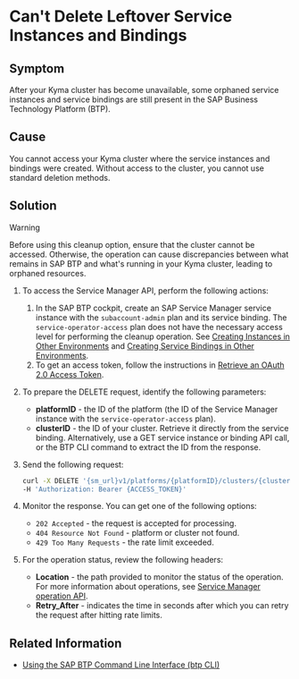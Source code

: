 # Can't Delete Leftover Service Instances and Bindings

## Symptom

After your Kyma cluster has become unavailable, some orphaned service instances and service bindings are still present in the SAP Business Technology Platform (BTP).

## Cause

You cannot access your Kyma cluster where the service instances and bindings were created. Without access to the cluster, you cannot use standard deletion methods.

## Solution

> [!Warning]
> Before using this cleanup option, ensure that the cluster cannot be accessed. Otherwise, the operation can cause discrepancies between what remains in SAP BTP and what's running in your Kyma cluster, leading to orphaned resources.

1. To access the Service Manager API, perform the following actions:
   
   1. In the SAP BTP cockpit, create an SAP Service Manager service instance with the `subaccount-admin` plan and its service binding. The `service-operator-access` plan does not have the necessary access level for performing the cleanup operation.
   See [Creating Instances in Other Environments](https://help.sap.com/docs/service-manager/sap-service-manager/creating-service-instances) and [Creating Service Bindings in Other Environments](https://help.sap.com/docs/service-manager/sap-service-manager/creating-service-bindings-in-other-environments).
   2. To get an access token, follow the instructions in [Retrieve an OAuth 2.0 Access Token](https://help.sap.com/docs/service-manager/sap-service-manager/retrieve-oauth2-access-token).

2. To prepare the DELETE request, identify the following parameters:
     - **platformID** - the ID of the platform (the ID of the Service Manager instance with the `service-operator-access` plan).
     - **clusterID** - the ID of your cluster. Retrieve it directly from the service binding. Alternatively, use a GET service instance or binding API call, or the BTP CLI command to extract the ID from the response.
 
3. Send the following request:
   
   ```bash
   curl -X DELETE '{sm_url}v1/platforms/{platformID}/clusters/{clusterID}' \
   -H 'Authorization: Bearer {ACCESS_TOKEN}'
   ```

4. Monitor the response. You can get one of the following options:
   
    - `202 Accepted` - the request is accepted for processing.
    - `404 Resource Not Found` - platform or cluster not found.
    - `429 Too Many Requests` - the rate limit exceeded.

5. For the operation status, review the following headers:

   - **Location** - the path provided to monitor the status of the operation. For more information about operations, see [Service Manager operation API](https://api.sap.com/api/APIServiceManager/resource/getSingleOperation).
   - **Retry_After** - indicates the time in seconds after which you can retry the request after hitting rate limits.

## Related Information

- [Using the SAP BTP Command Line Interface (btp CLI)](https://help.sap.com/docs/service-manager/sap-service-manager/working-with-sap-service-manager-resources-by-using-sap-btp-command-line-interface-btp-cli-feature-set-b?version=Cloud)

